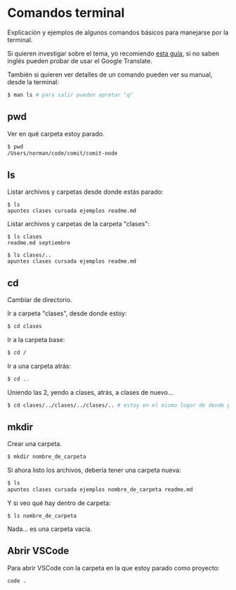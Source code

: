 # Comandos terminal

Explicación y ejemplos de algunos comandos básicos para manejarse por la terminal.

Si quieren investigar sobre el tema, yo recomiendo [esta guía](https://guide.bash.academy/), si no saben inglés pueden probar de usar el Google Translate.

También si quieren ver detalles de un comando pueden ver su manual, desde la terminal:

```bash
$ man ls # para salir pueden apretar "q"
```

## pwd

Ver en qué carpeta estoy parado.

```bash
$ pwd
/Users/norman/code/comit/comit-node
```

## ls

Listar archivos y carpetas desde donde estás parado:

```console
$ ls
apuntes clases cursada ejemplos readme.md
```

Listar archivos y carpetas de la carpeta "clases":

```console
$ ls clases
readme.md septiembre
```

```console
$ ls clases/..
apuntes clases cursada ejemplos readme.md
```

## cd

Cambiar de directorio.

Ir a carpeta "clases", desde donde estoy:

```bash
$ cd clases
```

Ir a la carpeta base:

```bash
$ cd /
```

Ir a una carpeta atrás:

```bash
$ cd ..
```

Uniendo las 2, yendo a clases, atrás, a clases de nuevo...

```bash
$ cd clases/../clases/../clases/.. # estoy en el mismo lugar de donde partí
```

## mkdir

Crear una carpeta.

```bash
$ mkdir nombre_de_carpeta
```

Si ahora listo los archivos, debería tener una carpeta nueva:

```bash
$ ls
apuntes clases cursada ejemplos nombre_de_carpeta readme.md
```

Y si veo qué hay dentro de carpeta:

```
$ ls nombre_de_carpeta
```

Nada... es una carpeta vacía.

## Abrir VSCode

Para abrir VSCode con la carpeta en la que estoy parado como proyecto:

```bash
code .
```

